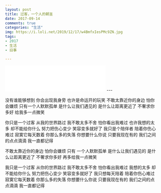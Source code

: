 ```yaml
---
layout: post
title: 过客，一个人的朝圣
date: 2017-09-14
comments: true
categories: "生活"
img: https://i.loli.net/2019/12/17/w4BmfxIesPMc9ZN.jpg
tags:
- 2017
- 生活
- 旧事

---
```

<iframe frameborder="no" border="0" marginwidth="0" marginheight="0" width=330 height=86 src="//music.163.com/outchain/player?type=2&id=471797594&auto=0&height=66"></iframe>
---

没有谁能够想到 你会出现我身旁
也许是命运开的玩笑 不敢太靠近你的身边
怕你会嫌烦 只有一个人默默孤单
是什么让我们遇见的 是什么让距离更近了
不奢求你多好 给我多一点微笑

<!-- more -->   


你只是一个过客 从我的世界路过
我不敢太多不舍 怕你看出我难过
也许我想的太多 却不能给你什么
努力把伤心变少 笑容变多就好了
我只是个陪伴者 陪着你伤心难过
寂寞它每天数着 你那么多的失落
你想要什么你说 只要我现在有的
我们之间的点点滴滴 我一直都记得

不敢太靠近你的身边 怕你会嫌烦
只有 一个人默默孤单
是什么让我们遇见的 是什么让距离更近了
不奢求你多好 再多给我一点微笑


我只是一个过客 从你的世界路过
我不敢太多不舍 怕你看出我难过
我想的太多 却不能给你什么
努力把伤心变少 笑容变多就好了
我只想每天陪着 陪着你伤心难过
寂寞它每天数着 你那么多的失落
你想要什么你说 只要我现在有的
我们之间的点点滴滴 我一直都记得
